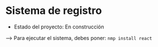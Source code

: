 <h1> Sistema de registro </h1>

- Estado del proyecto: En construcción

--> Para ejecutar el sistema, debes poner:
```nmp install react```

